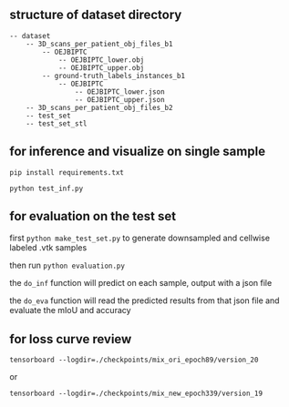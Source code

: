 ## structure of dataset directory
    -- dataset
        -- 3D_scans_per_patient_obj_files_b1
            -- OEJBIPTC
                -- OEJBIPTC_lower.obj
                -- OEJBIPTC_upper.obj
            -- ground-truth_labels_instances_b1
                -- OEJBIPTC
                    -- OEJBIPTC_lower.json
                    -- OEJBIPTC_upper.json
        -- 3D_scans_per_patient_obj_files_b2
        -- test_set
        -- test_set_stl

## for inference and visualize on single sample
`pip install requirements.txt`

`python test_inf.py`

## for evaluation on the test set
first `python make_test_set.py` to generate downsampled and cellwise labeled .vtk samples

then run `python evaluation.py` 

the `do_inf` function will predict on each sample, output with a json file

the `do_eva` function will read the predicted results from that json file and evaluate the mIoU and accuracy


## for loss curve review
`tensorboard --logdir=./checkpoints/mix_ori_epoch89/version_20`

or

`tensorboard --logdir=./checkpoints/mix_new_epoch339/version_19`
